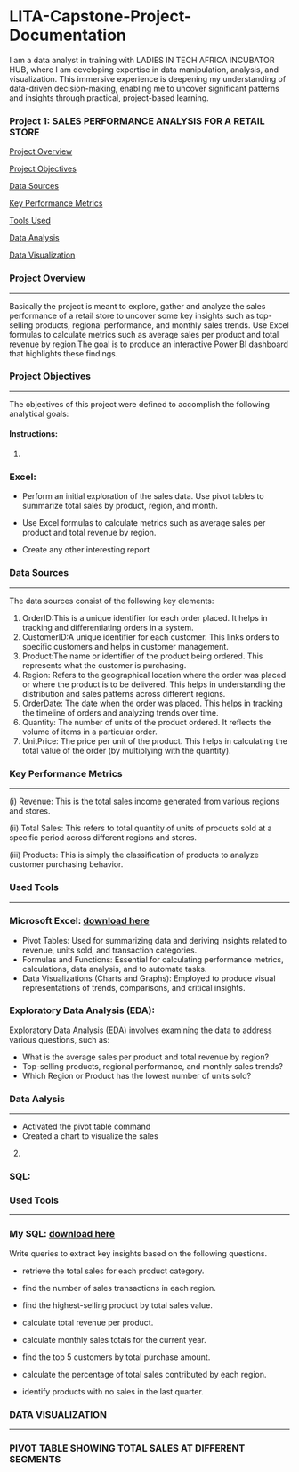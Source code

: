 # LITA-Capstone-Project-Documentation

I am a data analyst in training with LADIES IN TECH AFRICA INCUBATOR HUB, where I am developing expertise in data manipulation, analysis, and visualization. This immersive experience is deepening my understanding of data-driven decision-making, enabling me to uncover significant patterns and insights through practical, project-based learning.

### Project 1:  SALES PERFORMANCE ANALYSIS FOR A RETAIL STORE

[Project Overview](#project-overview)

[Project Objectives](#project-objectives)

[Data Sources](#data-sources)

[Key Performance Metrics](#key-performance-metrics)

[Tools Used](#tools-used)

[Data Analysis](#data-analysis)

[Data Visualization](#data-visualization)

### Project Overview 
------
Basically the project is meant to explore, gather and analyze the sales performance of a retail store to uncover some key insights such as top-selling products, regional performance, and monthly sales trends. Use Excel formulas to calculate metrics such as average sales per product and total revenue by region.The goal is to produce an interactive Power BI dashboard that highlights these findings.


### Project Objectives
------

The objectives of this project were defined to accomplish the following analytical goals:

#### Instructions:
1.

### Excel:

- Perform an initial exploration of the sales data. Use pivot tables to summarize total sales by product, region, and month.

- Use Excel formulas to calculate metrics such as average sales per product and total revenue by region.

- Create any other interesting report

### Data Sources
------

The data sources consist of the following key elements:
1.	OrderID:This is a unique identifier for each order placed. It helps in tracking and differentiating orders in a system.
2.	CustomerID:A unique identifier for each customer. This links orders to specific customers and helps in customer management.
3.	Product:The name or identifier of the product being ordered. This represents what the customer is purchasing.
4.	Region: Refers to the geographical location where the order was placed or where the product is to be delivered. This helps in understanding the distribution and sales patterns across different regions.
5.	OrderDate: The date when the order was placed. This helps in tracking the timeline of orders and analyzing trends over time.
6.	Quantity: The number of units of the product ordered. It reflects the volume of items in a particular order.
7.	UnitPrice: The price per unit of the product. This helps in calculating the total value of the order (by multiplying with the quantity).

### Key Performance Metrics
------

(i) Revenue: This is the total sales income generated from various regions and stores.

(ii) Total Sales: This refers to total quantity of units of products sold at a specific period across different regions and stores.

(iii) Products: This is simply the classification of products to analyze customer purchasing behavior.

### Used Tools
---------


### Microsoft Excel: [download here](https://www.microsoft.com/en-ng/)

- Pivot Tables: Used for summarizing data and deriving insights related to revenue, units sold, and transaction categories.
- Formulas and Functions: Essential for calculating performance metrics, calculations, data analysis, and to automate tasks.
- Data Visualizations (Charts and Graphs): Employed to produce visual representations of trends, comparisons, and critical insights.

### Exploratory Data Analysis (EDA):
Exploratory Data Analysis (EDA) involves examining the data to address various questions, such as:
- What is the average sales per product and total revenue by region?
- Top-selling products, regional performance, and monthly sales trends?
- Which Region or Product has the lowest number of units sold?


### Data Aalysis
-------

- Activated the pivot table command
- Created a chart to visualize the sales

2.
### SQL:

### Used Tools
---------


### My SQL: [download here](https://www.my-sql-enterprise.com/en-ng/)

Write queries to extract key insights based on the following questions.

- retrieve the total sales for each product category.

- find the number of sales transactions in each region.

- find the highest-selling product by total sales value.

- calculate total revenue per product.

- calculate monthly sales totals for the current year.

- find the top 5 customers by total purchase amount.

- calculate the percentage of total sales contributed by each region.

- identify products with no sales in the last quarter.

### DATA VISUALIZATION
---------
### PIVOT TABLE SHOWING TOTAL SALES AT DIFFERENT SEGMENTS

            














































